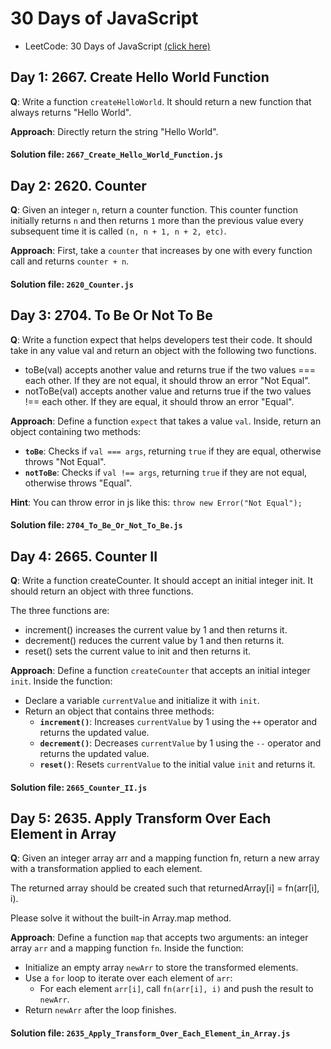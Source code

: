 # 30 Days of JavaScript

- LeetCode: 30 Days of JavaScript [(click here)](https://leetcode.com/studyplan/30-days-of-javascript/)

## Day 1: 2667. Create Hello World Function

**Q**: Write a function `createHelloWorld`. It should return a new function that always returns "Hello World".

**Approach**: Directly return the string "Hello World".

#### Solution file: `2667_Create_Hello_World_Function.js`

## Day 2: 2620. Counter

**Q**: Given an integer `n`, return a counter function. This counter function initially returns `n` and then returns `1` more than the previous value every subsequent time it is called `(n, n + 1, n + 2, etc)`.

**Approach**: First, take a `counter` that increases by one with every function call and returns `counter + n`.

#### Solution file: `2620_Counter.js`


## Day 3: 2704. To Be Or Not To Be

**Q**: Write a function expect that helps developers test their code. It should take in any value val and return an object with the following two functions.

- toBe(val) accepts another value and returns true if the two values === each other. If they are not equal, it should throw an error "Not Equal".
- notToBe(val) accepts another value and returns true if the two values !== each other. If they are equal, it should throw an error "Equal".

**Approach**: Define a function `expect` that takes a value `val`. Inside, return an object containing two methods: 
- **`toBe`**: Checks if `val === args`, returning `true` if they are equal, otherwise throws "Not Equal".
- **`notToBe`**: Checks if `val !== args`, returning `true` if they are not equal, otherwise throws "Equal".

**Hint**: You can throw error in js like this: `throw new Error("Not Equal");`

#### Solution file: `2704_To_Be_Or_Not_To_Be.js`

## Day 4: 2665. Counter II

**Q**: Write a function createCounter. It should accept an initial integer init. It should return an object with three functions.

The three functions are:
- increment() increases the current value by 1 and then returns it.
- decrement() reduces the current value by 1 and then returns it.
- reset() sets the current value to init and then returns it.

**Approach**: Define a function `createCounter` that accepts an initial integer `init`. Inside the function:
- Declare a variable `currentValue` and initialize it with `init`.
- Return an object that contains three methods:
  - **`increment()`**: Increases `currentValue` by 1 using the `++` operator and returns the updated value.
  - **`decrement()`**: Decreases `currentValue` by 1 using the `--` operator and returns the updated value.
  - **`reset()`**: Resets `currentValue` to the initial value `init` and returns it.

#### Solution file: `2665_Counter_II.js`

## Day 5: 2635. Apply Transform Over Each Element in Array

**Q**: Given an integer array arr and a mapping function fn, return a new array with a transformation applied to each element.

The returned array should be created such that returnedArray[i] = fn(arr[i], i).

Please solve it without the built-in Array.map method.

**Approach**: Define a function `map` that accepts two arguments: an integer array `arr` and a mapping function `fn`. Inside the function:
- Initialize an empty array `newArr` to store the transformed elements.
- Use a `for` loop to iterate over each element of `arr`:
  - For each element `arr[i]`, call `fn(arr[i], i)` and push the result to `newArr`.
- Return `newArr` after the loop finishes.

#### Solution file: `2635_Apply_Transform_Over_Each_Element_in_Array.js`


